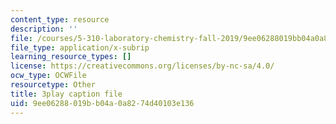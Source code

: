 ```yaml
---
content_type: resource
description: ''
file: /courses/5-310-laboratory-chemistry-fall-2019/9ee06288019bb04a0a8274d40103e136_yiSZecIWBIc.srt
file_type: application/x-subrip
learning_resource_types: []
license: https://creativecommons.org/licenses/by-nc-sa/4.0/
ocw_type: OCWFile
resourcetype: Other
title: 3play caption file
uid: 9ee06288-019b-b04a-0a82-74d40103e136
---
```

